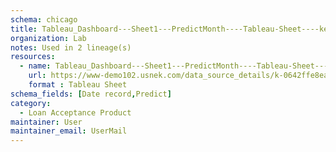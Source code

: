 ```yaml
---
schema: chicago
title: Tableau_Dashboard---Sheet1---PredictMonth----Tableau-Sheet----kensuintegration-site----Loan-Acceptance-Product
organization: Lab
notes: Used in 2 lineage(s)
resources:
  - name: Tableau_Dashboard---Sheet1---PredictMonth----Tableau-Sheet----kensuintegration-site----Loan-Acceptance-Product 
    url: https://www-demo102.usnek.com/data_source_details/k-0642ffe8ea7cc0d87cdf34ccca6b49ffad5e6214165abedc72ec7d1e90f5f43d 
    format : Tableau Sheet
schema_fields: [Date record,Predict]
category:
  - Loan Acceptance Product
maintainer: User
maintainer_email: UserMail
---
```

